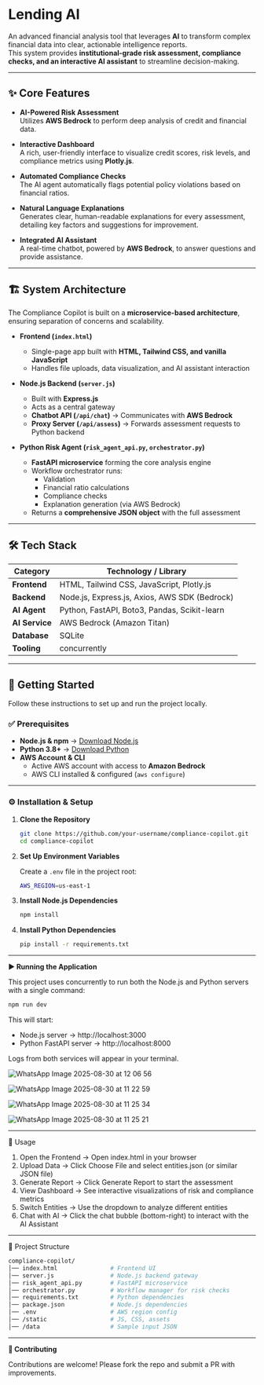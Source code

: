# Lending AI

An advanced financial analysis tool that leverages **AI** to transform complex financial data into clear, actionable intelligence reports.  
This system provides **institutional-grade risk assessment, compliance checks, and an interactive AI assistant** to streamline decision-making.

---

## ✨ Core Features

- **AI-Powered Risk Assessment**  
  Utilizes **AWS Bedrock** to perform deep analysis of credit and financial data.

- **Interactive Dashboard**  
  A rich, user-friendly interface to visualize credit scores, risk levels, and compliance metrics using **Plotly.js**.

- **Automated Compliance Checks**  
  The AI agent automatically flags potential policy violations based on financial ratios.

- **Natural Language Explanations**  
  Generates clear, human-readable explanations for every assessment, detailing key factors and suggestions for improvement.

- **Integrated AI Assistant**  
  A real-time chatbot, powered by **AWS Bedrock**, to answer questions and provide assistance.

---

## 🏗️ System Architecture

The Compliance Copilot is built on a **microservice-based architecture**, ensuring separation of concerns and scalability.

- **Frontend (`index.html`)**  
  - Single-page app built with **HTML, Tailwind CSS, and vanilla JavaScript**  
  - Handles file uploads, data visualization, and AI assistant interaction  

- **Node.js Backend (`server.js`)**  
  - Built with **Express.js**  
  - Acts as a central gateway  
  - **Chatbot API (`/api/chat`)** → Communicates with **AWS Bedrock**  
  - **Proxy Server (`/api/assess`)** → Forwards assessment requests to Python backend  

- **Python Risk Agent (`risk_agent_api.py`, `orchestrator.py`)**  
  - **FastAPI microservice** forming the core analysis engine  
  - Workflow orchestrator runs:  
    - Validation  
    - Financial ratio calculations  
    - Compliance checks  
    - Explanation generation (via AWS Bedrock)  
  - Returns a **comprehensive JSON object** with the full assessment  

---

## 🛠️ Tech Stack

| Category    | Technology / Library |
|-------------|----------------------|
| **Frontend** | HTML, Tailwind CSS, JavaScript, Plotly.js |
| **Backend**  | Node.js, Express.js, Axios, AWS SDK (Bedrock) |
| **AI Agent** | Python, FastAPI, Boto3, Pandas, Scikit-learn |
| **AI Service** | AWS Bedrock (Amazon Titan) |
| **Database** | SQLite |
| **Tooling**  | concurrently |

---

## 🚀 Getting Started

Follow these instructions to set up and run the project locally.

### ✅ Prerequisites

- **Node.js & npm** → [Download Node.js](https://nodejs.org/)  
- **Python 3.8+** → [Download Python](https://www.python.org/downloads/)  
- **AWS Account & CLI**  
  - Active AWS account with access to **Amazon Bedrock**  
  - AWS CLI installed & configured (`aws configure`)  

---

### ⚙️ Installation & Setup

1. **Clone the Repository**
   ```bash
   git clone https://github.com/your-username/compliance-copilot.git
   cd compliance-copilot
    ```
2. **Set Up Environment Variables**
   
   Create a ```.env``` file in the project root:
    ```bash
    AWS_REGION=us-east-1
    ```
3. **Install Node.js Dependencies**
     ```bash
    npm install
     ```
4. **Install Python Dependencies**
     ```bash
    pip install -r requirements.txt
      ```
---
     
**▶️ Running the Application**

This project uses concurrently to run both the Node.js and Python servers with a single command:
```bash
npm run dev
```

This will start:
- Node.js server → http://localhost:3000
- Python FastAPI server → http://localhost:8000

Logs from both services will appear in your terminal.

![WhatsApp Image 2025-08-30 at 12 06 56](https://github.com/user-attachments/assets/64841348-cc64-47e8-9734-36a131d9d30d)

![WhatsApp Image 2025-08-30 at 11 22 59](https://github.com/user-attachments/assets/074cf143-1f6d-44dc-93d9-e474eda175ea)

![WhatsApp Image 2025-08-30 at 11 25 34](https://github.com/user-attachments/assets/f573eb4c-9e8a-45d9-bfd9-83c0ac1966c0)

![WhatsApp Image 2025-08-30 at 11 25 21](https://github.com/user-attachments/assets/e2113384-5760-41fd-8ce4-c67c1d4edd9b)

---

📌 Usage
1. Open the Frontend → Open index.html in your browser
2. Upload Data → Click Choose File and select entities.json (or similar JSON file)
3. Generate Report → Click Generate Report to start the assessment
4. View Dashboard → See interactive visualizations of risk and compliance metrics
5. Switch Entities → Use the dropdown to analyze different entities
6. Chat with AI → Click the chat bubble (bottom-right) to interact with the AI Assistant

---

📂 Project Structure
```bash
compliance-copilot/
│── index.html               # Frontend UI
│── server.js                # Node.js backend gateway
│── risk_agent_api.py        # FastAPI microservice
│── orchestrator.py          # Workflow manager for risk checks
│── requirements.txt         # Python dependencies
│── package.json             # Node.js dependencies
│── .env                     # AWS region config
│── /static                  # JS, CSS, assets
│── /data                    # Sample input JSON
```

---

**🤝 Contributing**

Contributions are welcome! Please fork the repo and submit a PR with improvements.
